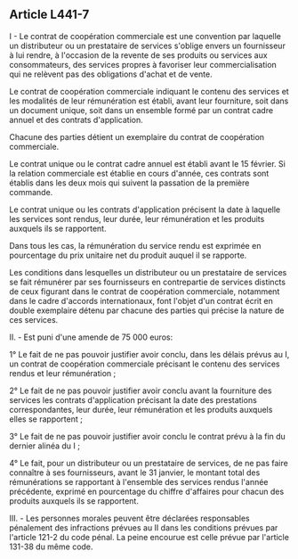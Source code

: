 Article L441-7
----
I - Le contrat de coopération commerciale est une convention par laquelle un
distributeur ou un prestataire de services s'oblige envers un fournisseur à lui
rendre, à l'occasion de la revente de ses produits ou services aux
consommateurs, des services propres à favoriser leur commercialisation qui ne
relèvent pas des obligations d'achat et de vente.

Le contrat de coopération commerciale indiquant le contenu des services et les
modalités de leur rémunération est établi, avant leur fourniture, soit dans un
document unique, soit dans un ensemble formé par un contrat cadre annuel et des
contrats d'application.

Chacune des parties détient un exemplaire du contrat de coopération commerciale.

Le contrat unique ou le contrat cadre annuel est établi avant le 15 février. Si
la relation commerciale est établie en cours d'année, ces contrats sont établis
dans les deux mois qui suivent la passation de la première commande.

Le contrat unique ou les contrats d'application précisent la date à laquelle les
services sont rendus, leur durée, leur rémunération et les produits auxquels ils
se rapportent.

Dans tous les cas, la rémunération du service rendu est exprimée en pourcentage
du prix unitaire net du produit auquel il se rapporte.

Les conditions dans lesquelles un distributeur ou un prestataire de services se
fait rémunérer par ses fournisseurs en contrepartie de services distincts de
ceux figurant dans le contrat de coopération commerciale, notamment dans le
cadre d'accords internationaux, font l'objet d'un contrat écrit en double
exemplaire détenu par chacune des parties qui précise la nature de ces services.

II. - Est puni d'une amende de 75 000 euros:

1° Le fait de ne pas pouvoir justifier avoir conclu, dans les délais prévus au
I, un contrat de coopération commerciale précisant le contenu des services
rendus et leur rémunération ;

2° Le fait de ne pas pouvoir justifier avoir conclu avant la fourniture des
services les contrats d'application précisant la date des prestations
correspondantes, leur durée, leur rémunération et les produits auxquels elles se
rapportent ;

3° Le fait de ne pas pouvoir justifier avoir conclu le contrat prévu à la fin du
dernier alinéa du I ;

4° Le fait, pour un distributeur ou un prestataire de services, de ne pas faire
connaître à ses fournisseurs, avant le 31 janvier, le montant total des
rémunérations se rapportant à l'ensemble des services rendus l'année précédente,
exprimé en pourcentage du chiffre d'affaires pour chacun des produits auxquels
ils se rapportent.

III. - Les personnes morales peuvent être déclarées responsables pénalement des
infractions prévues au II dans les conditions prévues par l'article 121-2 du
code pénal. La peine encourue est celle prévue par l'article 131-38 du même
code.
